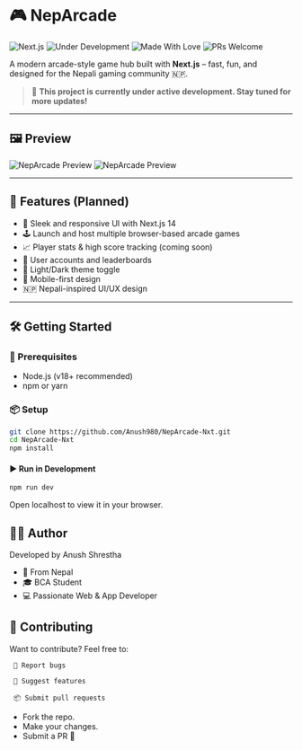# 🎮 NepArcade

![Next.js](https://img.shields.io/badge/Next.js-000?logo=nextdotjs&logoColor=white&style=flat-square)
![Under Development](https://img.shields.io/badge/status-under--development-orange?style=flat-square)
![Made With Love](https://img.shields.io/badge/Made%20with-%E2%9D%A4-red?style=flat-square)
![PRs Welcome](https://img.shields.io/badge/PRs-welcome-brightgreen?style=flat-square)

A modern arcade-style game hub built with **Next.js** – fast, fun, and designed for the Nepali gaming community 🇳🇵.

> 🚧 **This project is currently under active development. Stay tuned for more updates!**

---

## 🖼️ Preview

![NepArcade Preview](./public/preiview1.png)
![NepArcade Preview](./public/preiview2.png)

---

## 🚀 Features (Planned)

- 🎯 Sleek and responsive UI with Next.js 14
- 🕹️ Launch and host multiple browser-based arcade games
- 📈 Player stats & high score tracking (coming soon)
- 👤 User accounts and leaderboards
- 🌙 Light/Dark theme toggle
- 📱 Mobile-first design
- 🇳🇵 Nepali-inspired UI/UX design

---

## 🛠️ Getting Started

### 🔧 Prerequisites

- Node.js (v18+ recommended)
- npm or yarn

### 📦 Setup

```bash
git clone https://github.com/Anush980/NepArcade-Nxt.git
cd NepArcade-Nxt
npm install
```
#### ▶️ Run in Development

```bash
npm run dev
```
Open localhost to view it in your browser.

## 🧑‍💻 Author

Developed by Anush Shrestha
  - 📍 From Nepal
  -  🎓 BCA Student
  - 💻 Passionate Web & App Developer

## 🤝 Contributing

Want to contribute? Feel free to:

     🐛 Report bugs

     🌟 Suggest features

     📦 Submit pull requests

  - Fork the repo.
  - Make your changes.
  - Submit a PR 🚀
